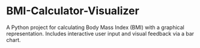# BMI-Calculator-Visualizer
A Python project for calculating Body Mass Index (BMI) with a graphical representation. Includes interactive user input and visual feedback via a bar chart.
